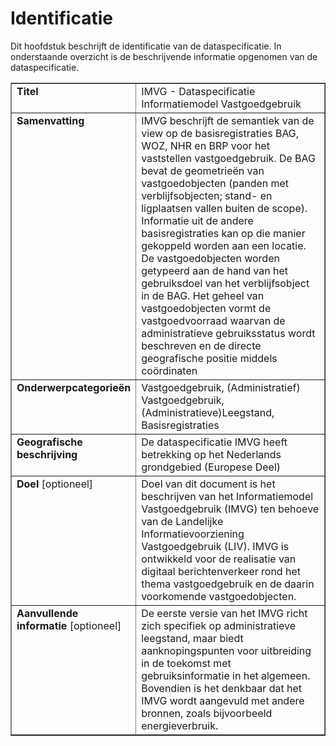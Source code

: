 # Identificatie

Dit hoofdstuk beschrijft de identificatie van de dataspecificatie. In onderstaande overzicht is de beschrijvende informatie opgenomen van de dataspecificatie.


<table style="width: 100%" cellpadding="10" border="1">
	<col width="25%">
	<col width="75%">
	<tr>
		<td valign="top"><b>Titel</b></td>
		<td valign="top">IMVG - Dataspecificatie Informatiemodel Vastgoedgebruik</td>
	</tr>
	<tr>
		<td valign="top"><b>Samenvatting</b></td>
		<td valign="top">IMVG beschrijft de semantiek van de view op de basisregistraties BAG, WOZ, NHR en BRP voor het vaststellen vastgoedgebruik. De BAG bevat de geometrieën van vastgoedobjecten (panden met verblijfsobjecten; stand- en ligplaatsen vallen buiten de scope). Informatie uit de andere basisregistraties kan op die manier gekoppeld worden aan een locatie. De vastgoedobjecten worden getypeerd aan de hand van het gebruiksdoel van het verblijfsobject in de BAG. Het geheel van vastgoedobjecten vormt de vastgoedvoorraad waarvan de administratieve gebruiksstatus wordt beschreven en de directe geografische positie middels coördinaten</td>
	</tr>
	<tr>
		<td valign="top"><b>Onderwerpcategorieën</b></td>
		<td valign="top">Vastgoedgebruik, (Administratief) Vastgoedgebruik, (Administratieve)Leegstand, Basisregistraties</td>
	</tr>
	<tr>
		<td valign="top"><b>Geografische beschrijving</b></td>
		<td valign="top">De dataspecificatie IMVG heeft betrekking op het Nederlands grondgebied (Europese Deel)</td>
	</tr>
	<tr>
		<td valign="top"><b>Doel</b> [optioneel]</td>
		<td valign="top">Doel van dit document is het beschrijven van het Informatiemodel Vastgoedgebruik (IMVG) ten behoeve van de Landelijke Informatievoorziening Vastgoedgebruik (LIV). IMVG is ontwikkeld voor de realisatie van digitaal berichtenverkeer rond het thema vastgoedgebruik en de daarin voorkomende vastgoedobjecten.<!-- ... Ladder Duurzame Verstedelijking en de Leegstandswet.--></td>
	</tr>
	<tr>
		<td valign="top"><b>Aanvullende informatie</b> [optioneel]</td>
		<td valign="top">De eerste versie van het IMVG richt zich specifiek op administratieve leegstand, maar biedt aanknopingspunten voor uitbreiding in de toekomst met gebruiksinformatie in het algemeen. Bovendien is het denkbaar dat het IMVG wordt aangevuld met andere bronnen, zoals bijvoorbeeld energieverbruik.</td>
	</tr>
</table>